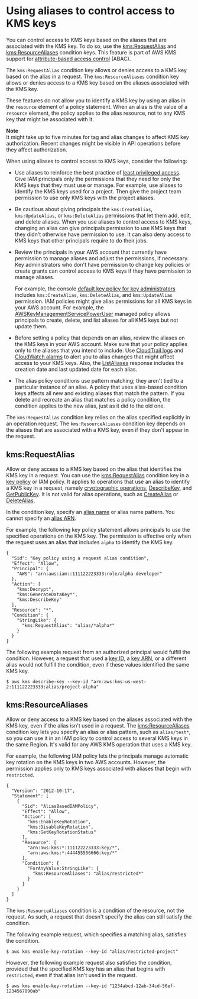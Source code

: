 # Using aliases to control access to KMS keys<a name="alias-authorization"></a>

You can control access to KMS keys based on the aliases that are associated with the KMS key\. To do so, use the [kms:RequestAlias](conditions-kms.md#conditions-kms-request-alias) and [kms:ResourceAliases](conditions-kms.md#conditions-kms-resource-aliases) condition keys\. This feature is part of AWS KMS support for [attribute\-based access control](abac.md) \(ABAC\)\.

The `kms:RequestAlias` condition key allows or denies access to a KMS key based on the alias in a request\. The `kms:ResourceAliases` condition key allows or denies access to a KMS key based on the aliases associated with the KMS key\. 

These features do not allow you to identify a KMS key by using an alias in the `resource` element of a policy statement\. When an alias is the value of a `resource` element, the policy applies to the alias resource, not to any KMS key that might be associated with it\.

**Note**  
It might take up to five minutes for tag and alias changes to affect KMS key authorization\. Recent changes might be visible in API operations before they affect authorization\.

When using aliases to control access to KMS keys, consider the following:
+ Use aliases to reinforce the best practice of [least privileged access](iam-policies-best-practices.md)\. Give IAM principals only the permissions that they need for only the KMS keys that they must use or manage\. For example, use aliases to identify the KMS keys used for a project\. Then give the project team permission to use only KMS keys with the project aliases\. 
+ Be cautious about giving principals the `kms:CreateAlias`, `kms:UpdateAlias`, or `kms:DeleteAlias` permissions that let them add, edit, and delete aliases\. When you use aliases to control access to KMS keys, changing an alias can give principals permission to use KMS keys that they didn't otherwise have permission to use\. It can also deny access to KMS keys that other principals require to do their jobs\. 
+ Review the principals in your AWS account that currently have permission to manage aliases and adjust the permissions, if necessary\. Key administrators who don't have permission to change key policies or create grants can control access to KMS keys if they have permission to manage aliases\. 

  For example, the console [default key policy for key administrators](key-policy-default.md#key-policy-default-allow-administrators) includes `kms:CreateAlias`, `kms:DeleteAlias`, and `kms:UpdateAlias` permission\. IAM policies might give alias permissions for all KMS keys in your AWS account\. For example, the [AWSKeyManagementServicePowerUser](https://console.aws.amazon.com/iam/home#policies/arn:aws:iam::aws:policy/AWSKeyManagementServicePowerUser) managed policy allows principals to create, delete, and list aliases for all KMS keys but not update them\.
+ Before setting a policy that depends on an alias, review the aliases on the KMS keys in your AWS account\. Make sure that your policy applies only to the aliases that you intend to include\. Use [CloudTrail logs](alias-ct.md) and [CloudWatch alarms](monitoring-cloudwatch.md) to alert you to alias changes that might affect access to your KMS keys\. Also, the [ListAliases](https://docs.aws.amazon.com/kms/latest/APIReference/API_ListAliases.html) response includes the creation date and last updated date for each alias\.
+ The alias policy conditions use pattern matching; they aren't tied to a particular instance of an alias\. A policy that uses alias\-based condition keys affects all new and existing aliases that match the pattern\. If you delete and recreate an alias that matches a policy condition, the condition applies to the new alias, just as it did to the old one\. 

The `kms:RequestAlias` condition key relies on the alias specified explicitly in an operation request\. The `kms:ResourceAliases` condition key depends on the aliases that are associated with a KMS key, even if they don't appear in the request\.

## kms:RequestAlias<a name="alias-auth-request-alias"></a>

Allow or deny access to a KMS key based on the alias that identifies the KMS key in a request\. You can use the [kms:RequestAlias](conditions-kms.md#conditions-kms-request-alias) condition key in a [key policy](key-policies.md) or IAM policy\. It applies to operations that use an alias to identify a KMS key in a request, namely [cryptographic operations](concepts.md#cryptographic-operations), [DescribeKey](https://docs.aws.amazon.com/kms/latest/APIReference/API_DescribeKey.html), and [GetPublicKey](https://docs.aws.amazon.com/kms/latest/APIReference/API_GetPublicKey.html)\. It is not valid for alias operations, such as [CreateAlias](https://docs.aws.amazon.com/kms/latest/APIReference/API_CreateAlias.html) or [DeleteAlias](https://docs.aws.amazon.com/kms/latest/APIReference/API_DeleteAlias.html)\.

In the condition key, specify an [alias name](concepts.md#key-id-alias-name) or alias name pattern\. You cannot specify an [alias ARN](concepts.md#key-id-alias-ARN)\.

For example, the following key policy statement allows principals to use the specified operations on the KMS key\. The permission is effective only when the request uses an alias that includes `alpha` to identify the KMS key\.

```
{
  "Sid": "Key policy using a request alias condition",
  "Effect": "Allow",
  "Principal": {
    "AWS": "arn:aws:iam::111122223333:role/alpha-developer"
  },
  "Action": [
    "kms:Decrypt",
    "kms:GenerateDataKey*",
    "kms:DescribeKey"
  ],
  "Resource": "*",
  "Condition": {
    "StringLike": {
      "kms:RequestAlias": "alias/*alpha*"
    }
  }
}
```

The following example request from an authorized principal would fulfill the condition\. However, a request that used a [key ID](concepts.md#key-id-key-id), a [key ARN](concepts.md#key-id-key-ARN), or a different alias would not fulfill the condition, even if these values identified the same KMS key\.

```
$ aws kms describe-key --key-id "arn:aws:kms:us-west-2:111122223333:alias/project-alpha"
```

## kms:ResourceAliases<a name="alias-auth-resource-aliases"></a>

Allow or deny access to a KMS key based on the aliases associated with the KMS key, even if the alias isn't used in a request\. The [kms:ResourceAliases](conditions-kms.md#conditions-kms-resource-aliases) condition key lets you specify an alias or alias pattern, such as `alias/test*`, so you can use it in an IAM policy to control access to several KMS keys in the same Region\. It's valid for any AWS KMS operation that uses a KMS key\. 

For example, the following IAM policy lets the principals manage automatic key rotation on the KMS keys in two AWS accounts\. However, the permission applies only to KMS keys associated with aliases that begin with `restricted`\.

```
{
  "Version": "2012-10-17",
  "Statement": [
    {
      "Sid": "AliasBasedIAMPolicy",
      "Effect": "Allow",
      "Action": [
        "kms:EnableKeyRotation",
        "kms:DisableKeyRotation",
        "kms:GetKeyRotationStatus"
      ],
      "Resource": [
        "arn:aws:kms:*:111122223333:key/*",
        "arn:aws:kms:*:444455556666:key/*"
      ],
      "Condition": {
        "ForAnyValue:StringLike": {
          "kms:ResourceAliases": "alias/restricted*"
        }
      }
    }
  ]
}
```

The `kms:ResourceAliases` condition is a condition of the resource, not the request\. As such, a request that doesn't specify the alias can still satisfy the condition\.

The following example request, which specifies a matching alias, satisfies the condition\.

```
$ aws kms enable-key-rotation --key-id "alias/restricted-project"
```

However, the following example request also satisfies the condition, provided that the specified KMS key has an alias that begins with `restricted`, even if that alias isn't used in the request\.

```
$ aws kms enable-key-rotation --key-id "1234abcd-12ab-34cd-56ef-1234567890ab"
```